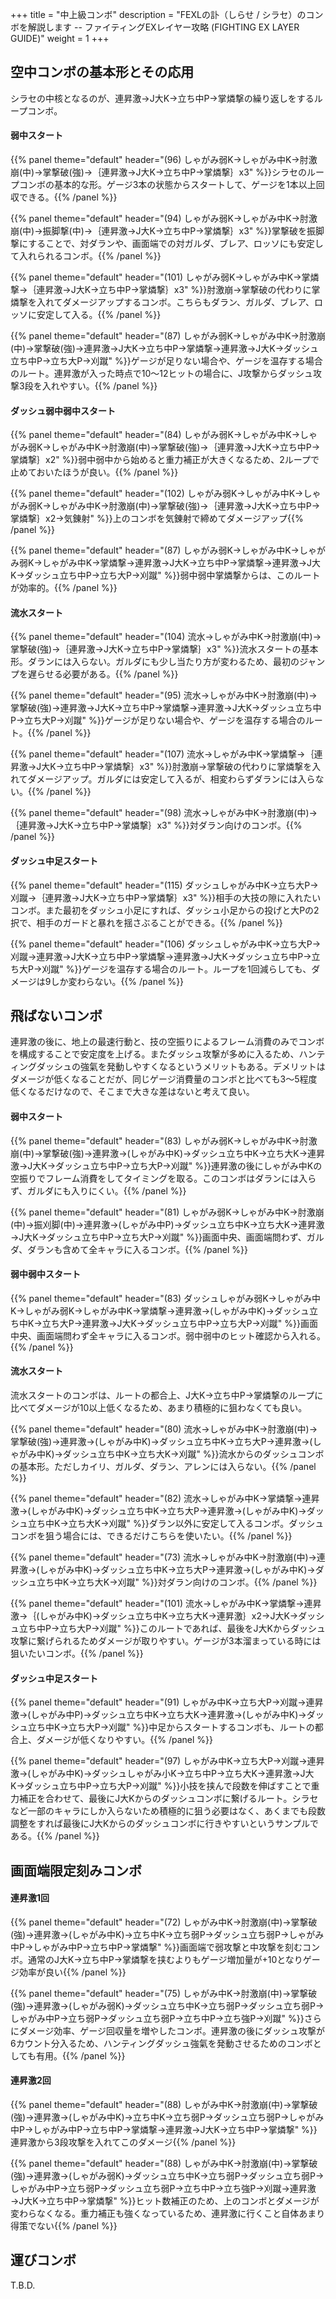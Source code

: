 +++
title = "中上級コンボ"
description = "FEXLの訃（しらせ / シラセ）のコンボを解説します -- ファイティングEXレイヤー攻略 (FIGHTING EX LAYER GUIDE)"
weight = 1
+++

## 空中コンボの基本形とその応用

シラセの中核となるのが、連昇激→J大K→立ち中P→掌燐撃の繰り返しをするループコンボ。

#### 弱中スタート

{{% panel theme="default" header="(96) しゃがみ弱K→しゃがみ中K→肘激崩(中)→掌撃破(強)→｛連昇激→J大K→立ち中P→掌燐撃｝x3" %}}シラセのループコンボの基本的な形。ゲージ3本の状態からスタートして、ゲージを1本以上回収できる。{{% /panel %}}

{{% panel theme="default" header="(94) しゃがみ弱K→しゃがみ中K→肘激崩(中)→振脚撃(中)→｛連昇激→J大K→立ち中P→掌燐撃｝x3" %}}掌撃破を振脚撃にすることで、対ダランや、画面端での対ガルダ、ブレア、ロッソにも安定して入れられるコンボ。{{% /panel %}}

{{% panel theme="default" header="(101) しゃがみ弱K→しゃがみ中K→掌燐撃→｛連昇激→J大K→立ち中P→掌燐撃｝x3" %}}肘激崩→掌撃破の代わりに掌燐撃を入れてダメージアップするコンボ。こちらもダラン、ガルダ、ブレア、ロッソに安定して入る。{{% /panel %}}

{{% panel theme="default" header="(87) しゃがみ弱K→しゃがみ中K→肘激崩(中)→掌撃破(強)→連昇激→J大K→立ち中P→掌燐撃→連昇激→J大K→ダッシュ立ち中P→立ち大P→刈蹴" %}}ゲージが足りない場合や、ゲージを温存する場合のルート。連昇激が入った時点で10～12ヒットの場合に、J攻撃からダッシュ攻撃3段を入れやすい。{{% /panel %}}

#### ダッシュ弱中弱中スタート

{{% panel theme="default" header="(84) しゃがみ弱K→しゃがみ中K→しゃがみ弱K→しゃがみ中K→肘激崩(中)→掌撃破(強)→｛連昇激→J大K→立ち中P→掌燐撃｝x2" %}}弱中弱中から始めると重力補正が大きくなるため、2ループで止めておいたほうが良い。{{% /panel %}}

{{% panel theme="default" header="(102) しゃがみ弱K→しゃがみ中K→しゃがみ弱K→しゃがみ中K→肘激崩(中)→掌撃破(強)→｛連昇激→J大K→立ち中P→掌燐撃｝x2→気錬射" %}}上のコンボを気錬射で締めてダメージアップ{{% /panel %}}

{{% panel theme="default" header="(87) しゃがみ弱K→しゃがみ中K→しゃがみ弱K→しゃがみ中K→掌燐撃→連昇激→J大K→立ち中P→掌燐撃→連昇激→J大K→ダッシュ立ち中P→立ち大P→刈蹴" %}}弱中弱中掌燐撃からは、このルートが効率的。{{% /panel %}}

#### 流水スタート

{{% panel theme="default" header="(104) 流水→しゃがみ中K→肘激崩(中)→掌撃破(強)→｛連昇激→J大K→立ち中P→掌燐撃｝x3" %}}流水スタートの基本形。ダランには入らない。ガルダにも少し当たり方が変わるため、最初のジャンプを遅らせる必要がある。{{% /panel %}}

{{% panel theme="default" header="(95) 流水→しゃがみ中K→肘激崩(中)→掌撃破(強)→連昇激→J大K→立ち中P→掌燐撃→連昇激→J大K→ダッシュ立ち中P→立ち大P→刈蹴" %}}ゲージが足りない場合や、ゲージを温存する場合のルート。{{% /panel %}}

{{% panel theme="default" header="(107) 流水→しゃがみ中K→掌燐撃→｛連昇激→J大K→立ち中P→掌燐撃｝x3" %}}肘激崩→掌撃破の代わりに掌燐撃を入れてダメージアップ。ガルダには安定して入るが、相変わらずダランには入らない。{{% /panel %}}

{{% panel theme="default" header="(98) 流水→しゃがみ中K→肘激崩(中)→｛連昇激→J大K→立ち中P→掌燐撃｝x3" %}}対ダラン向けのコンボ。{{% /panel %}}

#### ダッシュ中足スタート

{{% panel theme="default" header="(115) ダッシュしゃがみ中K→立ち大P→刈蹴→｛連昇激→J大K→立ち中P→掌燐撃｝x3" %}}相手の大技の隙に入れたいコンボ。また最初をダッシュ小足にすれば、ダッシュ小足からの投げと大Pの2択で、相手のガードと暴れを揺さぶることができる。{{% /panel %}}

{{% panel theme="default" header="(106) ダッシュしゃがみ中K→立ち大P→刈蹴→連昇激→J大K→立ち中P→掌燐撃→連昇激→J大K→ダッシュ立ち中P→立ち大P→刈蹴" %}}ゲージを温存する場合のルート。ループを1回減らしても、ダメージは9しか変わらない。{{% /panel %}}

## 飛ばないコンボ

連昇激の後に、地上の最速行動と、技の空振りによるフレーム消費のみでコンボを構成することで安定度を上げる。またダッシュ攻撃が多めに入るため、ハンティングダッシュの強氣を発動しやすくなるというメリットもある。デメリットはダメージが低くなることだが、同じゲージ消費量のコンボと比べても3～5程度低くなるだけなので、そこまで大きな差はないと考えて良い。

#### 弱中スタート

{{% panel theme="default" header="(83) しゃがみ弱K→しゃがみ中K→肘激崩(中)→掌撃破(強)→連昇激→(しゃがみ中K)→ダッシュ立ち中K→立ち大K→連昇激→J大K→ダッシュ立ち中P→立ち大P→刈蹴" %}}連昇激の後にしゃがみ中Kの空振りでフレーム消費をしてタイミングを取る。このコンボはダランには入らず、ガルダにも入りにくい。{{% /panel %}}

{{% panel theme="default" header="(81) しゃがみ弱K→しゃがみ中K→肘激崩(中)→振刈脚(中)→連昇激→(しゃがみ中P)→ダッシュ立ち中K→立ち大K→連昇激→J大K→ダッシュ立ち中P→立ち大P→刈蹴" %}}画面中央、画面端問わず、ガルダ、ダランも含めて全キャラに入るコンボ。{{% /panel %}}

#### 弱中弱中スタート

{{% panel theme="default" header="(83) ダッシュしゃがみ弱K→しゃがみ中K→しゃがみ弱K→しゃがみ中K→掌燐撃→連昇激→(しゃがみ中K)→ダッシュ立ち中K→立ち大P→連昇激→J大K→ダッシュ立ち中P→立ち大P→刈蹴" %}}画面中央、画面端問わず全キャラに入るコンボ。弱中弱中のヒット確認から入れる。{{% /panel %}}

#### 流水スタート

流水スタートのコンボは、ルートの都合上、J大K→立ち中P→掌燐撃のループに比べてダメージが10以上低くなるため、あまり積極的に狙わなくても良い。

{{% panel theme="default" header="(80) 流水→しゃがみ中K→肘激崩(中)→掌撃破(強)→連昇激→(しゃがみ中K)→ダッシュ立ち中K→立ち大P→連昇激→(しゃがみ中K)→ダッシュ立ち中K→立ち大K→刈蹴" %}}流水からのダッシュコンボの基本形。ただしカイリ、ガルダ、ダラン、アレンには入らない。{{% /panel %}}

{{% panel theme="default" header="(82) 流水→しゃがみ中K→掌燐撃→連昇激→(しゃがみ中K)→ダッシュ立ち中K→立ち大P→連昇激→(しゃがみ中K)→ダッシュ立ち中K→立ち大K→刈蹴" %}}ダラン以外に安定して入るコンボ。ダッシュコンボを狙う場合には、できるだけこちらを使いたい。{{% /panel %}}

{{% panel theme="default" header="(73) 流水→しゃがみ中K→肘激崩(中)→連昇激→(しゃがみ中K)→ダッシュ立ち中K→立ち大P→連昇激→(しゃがみ中K)→ダッシュ立ち中K→立ち大K→刈蹴" %}}対ダラン向けのコンボ。{{% /panel %}}

{{% panel theme="default" header="(101) 流水→しゃがみ中K→掌燐撃→連昇激→｛(しゃがみ中K)→ダッシュ立ち中K→立ち大K→連昇激｝x2→J大K→ダッシュ立ち中P→立ち大P→刈蹴" %}}このルートであれば、最後をJ大Kからダッシュ攻撃に繋げられるためダメージが取りやすい。ゲージが3本溜まっている時には狙いたいコンボ。{{% /panel %}}

#### ダッシュ中足スタート

{{% panel theme="default" header="(91) しゃがみ中K→立ち大P→刈蹴→連昇激→(しゃがみ中P)→ダッシュ立ち中K→立ち大K→連昇激→(しゃがみ中K)→ダッシュ立ち中K→立ち大P→刈蹴" %}}中足からスタートするコンボも、ルートの都合上、ダメージが低くなりやすい。{{% /panel %}}

{{% panel theme="default" header="(97) しゃがみ中K→立ち大P→刈蹴→連昇激→(しゃがみ中K)→ダッシュしゃがみ小K→立ち中P→立ち大K→連昇激→J大K→ダッシュ立ち中P→立ち大P→刈蹴" %}}小技を挟んで段数を伸ばすことで重力補正を合わせて、最後にJ大Kからのダッシュコンボに繋げるルート。シラセなど一部のキャラにしか入らないため積極的に狙う必要はなく、あくまでも段数調整をすれば最後にJ大Kからのダッシュコンボに行きやすいというサンプルである。{{% /panel %}}

## 画面端限定刻みコンボ

#### 連昇激1回

{{% panel theme="default" header="(72) しゃがみ中K→肘激崩(中)→掌撃破(強)→連昇激→(しゃがみ中K)→立ち中K→立ち弱P→ダッシュ立ち弱P→しゃがみ中P→しゃがみ中P→立ち中P→掌燐撃" %}}画面端で弱攻撃と中攻撃を刻むコンボ。通常のJ大K→立ち中P→掌燐撃を挟むよりもゲージ増加量が+10となりゲージ効率が良い{{% /panel %}}

{{% panel theme="default" header="(75) しゃがみ中K→肘激崩(中)→掌撃破(強)→連昇激→(しゃがみ弱K)→ダッシュ立ち中K→立ち弱P→ダッシュ立ち弱P→しゃがみ中P→立ち弱P→ダッシュ立ち弱P→立ち中P→立ち強P→刈蹴" %}}さらにダメージ効率、ゲージ回収量を増やしたコンボ。連昇激の後にダッシュ攻撃が6カウント分入るため、ハンティングダッシュ強氣を発動させるためのコンボとしても有用。{{% /panel %}}

#### 連昇激2回

{{% panel theme="default" header="(88) しゃがみ中K→肘激崩(中)→掌撃破(強)→連昇激→(しゃがみ中K)→立ち中K→立ち弱P→ダッシュ立ち弱P→しゃがみ中P→しゃがみ中P→立ち中P→掌燐撃→連昇激→J大K→立ち中P→掌燐撃" %}}連昇激から3段攻撃を入れてこのダメージ{{% /panel %}}

{{% panel theme="default" header="(88) しゃがみ中K→肘激崩(中)→掌撃破(強)→連昇激→(しゃがみ弱K)→ダッシュ立ち中K→立ち弱P→ダッシュ立ち弱P→しゃがみ中P→立ち弱P→ダッシュ立ち弱P→立ち中P→立ち強P→刈蹴→連昇激→J大K→立ち中P→掌燐撃" %}}ヒット数補正のため、上のコンボとダメージが変わらなくなる。重力補正も強くなっているため、連昇激に行くこと自体あまり得策でない{{% /panel %}}

## 運びコンボ

T.B.D.
